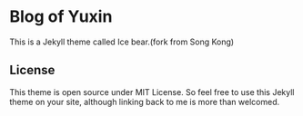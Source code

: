 # Blog of Yuxin
This is a Jekyll theme called Ice bear.(fork from Song Kong)

## License
This theme is open source under MIT License. So feel free to use this Jekyll theme on your site, although linking back to me is more than welcomed.